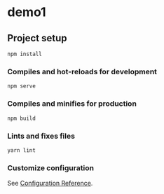 # demo1

## Project setup

```
npm install
```

### Compiles and hot-reloads for development

```
npm serve
```

### Compiles and minifies for production

```
npm build
```

### Lints and fixes files

```
yarn lint
```

### Customize configuration

See [Configuration Reference](https://cli.vuejs.org/config/).
